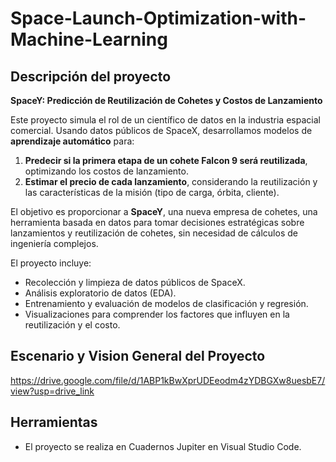# Space-Launch-Optimization-with-Machine-Learning

## **Descripción del proyecto**

**SpaceY: Predicción de Reutilización de Cohetes y Costos de Lanzamiento**

Este proyecto simula el rol de un científico de datos en la industria espacial comercial. Usando datos públicos de SpaceX, desarrollamos modelos de **aprendizaje automático** para:

1. **Predecir si la primera etapa de un cohete Falcon 9 será reutilizada**, optimizando los costos de lanzamiento.
2. **Estimar el precio de cada lanzamiento**, considerando la reutilización y las características de la misión (tipo de carga, órbita, cliente).

El objetivo es proporcionar a **SpaceY**, una nueva empresa de cohetes, una herramienta basada en datos para tomar decisiones estratégicas sobre lanzamientos y reutilización de cohetes, sin necesidad de cálculos de ingeniería complejos.

El proyecto incluye:

* Recolección y limpieza de datos públicos de SpaceX.
* Análisis exploratorio de datos (EDA).
* Entrenamiento y evaluación de modelos de clasificación y regresión.
* Visualizaciones para comprender los factores que influyen en la reutilización y el costo.

## Escenario y Vision General del Proyecto

https://drive.google.com/file/d/1ABP1kBwXprUDEeodm4zYDBGXw8uesbE7/view?usp=drive_link

## Herramientas
- El proyecto se realiza en Cuadernos Jupiter en Visual Studio Code.

